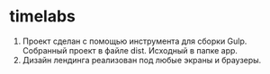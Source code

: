 # timelabs

1. Проект сделан с помощью инструмента для сборки Gulp. Собранный проект в файле dist. Исходный в папке app.
2. Дизайн лендинга реализован под любые экраны и браузеры.
